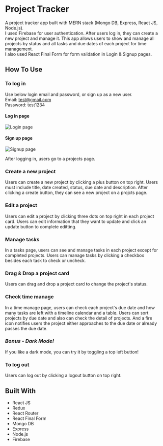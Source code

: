 # Project Tracker



A project tracker app built with MERN stack (Mongo DB, Express, React JS, Node.js).  
I used Firebase for user authentication. After users log in, they can create a new project and manage it. This app allows users to show and manage all projects by status and all tasks and due dates of each project for time management.  
I also used React Final Form for form validation in Login & Signup pages.

## How To Use

### To log in

Use below login email and password, or sign up as a new user.  
Email: test@gmail.com  
Password: test1234

#### Log in page

![Login page](https://user-images.githubusercontent.com/61277579/159061477-538f2bfc-e4b4-407f-abc2-e6341d3ed1a0.jpeg)

#### Sign up page

![Signup page](https://user-images.githubusercontent.com/61277579/159061621-44489a05-14ff-4408-a539-3cb2fdc94fda.jpeg)

After logging in, users go to a projects page.

### Create a new project

Users can create a new project by clicking a plus button on top right. Users must include title, date created, status, due date and description. After clicking a create button, they can see a new project on a projcts page. 

### Edit a project

Users can edit a project by clicking three dots on top right in each project card. Users can edit information that they want to update and click an update button to complete editting.

### Manage tasks

In a tasks page, users can see and manage tasks in each project except for completed projects. Users can manage tasks by clicking a checkbox besides each task to check or uncheck.


### Drag & Drop a project card

Users can drag and drop a project card to change the project's status.


### Check time manage

In a time manage page, users can check each project's due date and how many tasks are left with a timeline calendar and a table. Users can sort projects by due date and also can check the detail of projects. And a fire icon notifies users the project either approaches to the due date or already passes the due date.


### **_Bonus - Dark Mode!_**

If you like a dark mode, you can try it by toggling a top left button!


### To log out

Users can log out by clicking a logout button on top right.  


## Built With

- React JS
- Redux
- React Router
- React Final Form
- Mongo DB
- Express
- Node.js
- Firebase


